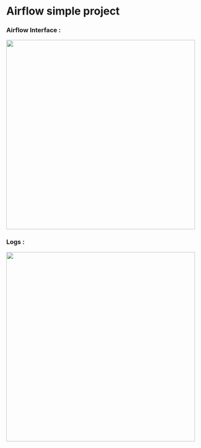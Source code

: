 # Airflow simple project

### Airflow Interface :


<img src="/airflow_interface.PNG" width="500" align="center"/>


### Logs : 


<img src="/logs.PNG" width="500" align="center"/>

